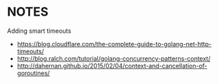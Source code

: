 NOTES
=====

Adding smart timeouts

 * https://blog.cloudflare.com/the-complete-guide-to-golang-net-http-timeouts/
 * http://blog.ralch.com/tutorial/golang-concurrency-patterns-context/
 * http://dahernan.github.io/2015/02/04/context-and-cancellation-of-goroutines/
